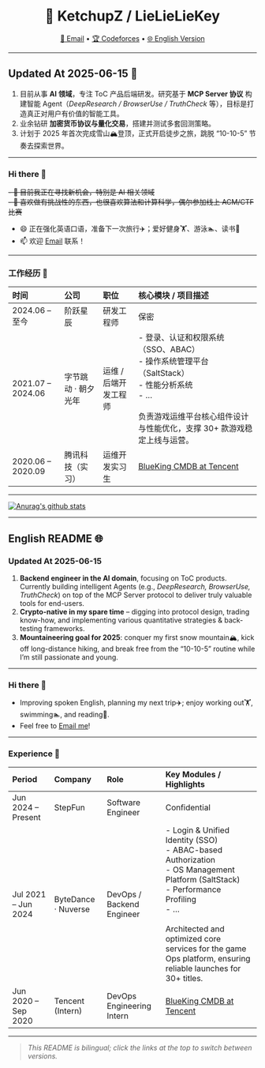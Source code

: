 <!-- ====================== Header / 顶部 ====================== -->
<h1 align="center">🚀 KetchupZ / LieLieLieKey</h1>
<p align="center">
  <a href="mailto:ketchupz1999@gmail.com">📧 Email</a> •
  <a href="https://codeforces.com/profile/KetchupZ">🏆 Codeforces</a> •
  <a href="#english-readme">🌐 English Version</a>
</p>

---

## Updated At 2025-06-15 📅  

1. 目前从事 **AI 领域**，专注 ToC 产品后端研发。研究基于 **MCP Server 协议** 构建智能 Agent（*DeepResearch / BrowserUse / TruthCheck* 等），目标是打造真正对用户有价值的智能工具。  
2. 业余钻研 **加密货币协议与量化交易**，搭建并测试多套回测策略。  
3. 计划于 2025 年首次完成雪山🏔️登顶，正式开启徒步之旅，跳脱 “10-10-5” 节奏去探索世界。  

---

### Hi there 👋  

~~- 💼 目前我正在寻找新机会，特别是 AI 相关领域~~  
~~- 🌱 喜欢做有挑战性的东西，也很喜欢算法和计算科学，偶尔参加线上 ACM/CTF 比赛~~  

- 😄 正在强化英语口语，准备下一次旅行✈️；爱好健身🏋️、游泳🏊、读书📖  
- 📫 欢迎 [Email](mailto:ketchupz1999@gmail.com) 联系！  

---

### 工作经历 💼  

| 时间 | 公司 | 职位 | 核心模块 / 项目描述 |
| :-- | :-- | :-- | :-- |
| 2024.06 – 至今 | 阶跃星辰 | 研发工程师 | 保密 |
| 2021.07 – 2024.06 | 字节跳动 · 朝夕光年 | 运维 / 后端开发工程师 | - 登录、认证和权限系统（SSO、ABAC）<br>- 操作系统管理平台（SaltStack）<br>- 性能分析系统<br>- …<br><br>负责游戏运维平台核心组件设计与性能优化，支撑 30+ 款游戏稳定上线与运营。 |
| 2020.06 – 2020.09 | 腾讯科技（实习） | 运维开发实习生 | [BlueKing CMDB at Tencent](https://github.com/TencentBlueKing/bk-cmdb) |

---

[![Anurag's github stats](https://github-readme-stats.vercel.app/api?username=LieLieLieKey&show_icons=true&count_private=true&theme=radical)](https://github.com/anuraghazra/github-readme-stats)

---

## English README <a id="english-readme"></a> 🌐

### Updated At 2025-06-15  

1. **Backend engineer in the AI domain**, focusing on ToC products. Currently building intelligent Agents (e.g., *DeepResearch, BrowserUse, TruthCheck*) on top of the MCP Server protocol to deliver truly valuable tools for end-users.  
2. **Crypto-native in my spare time** – digging into protocol design, trading know-how, and implementing various quantitative strategies & back-testing frameworks.  
3. **Mountaineering goal for 2025**: conquer my first snow mountain🏔️, kick off long-distance hiking, and break free from the “10-10-5” routine while I’m still passionate and young.  

---

### Hi there 👋  

- Improving spoken English, planning my next trip✈️; enjoy working out🏋️, swimming🏊, and reading📖.  
- Feel free to [Email me](mailto:ketchupz1999@gmail.com)!  

---

### Experience 💼  

| Period | Company | Role | Key Modules / Highlights |
| :-- | :-- | :-- | :-- |
| Jun 2024 – Present | StepFun | Software Engineer | Confidential |
| Jul 2021 – Jun 2024 | ByteDance · Nuverse | DevOps / Backend Engineer | - Login & Unified Identity (SSO)<br>- ABAC-based Authorization<br>- OS Management Platform (SaltStack)<br>- Performance Profiling<br>- …<br><br>Architected and optimized core services for the game Ops platform, ensuring reliable launches for 30+ titles. |
| Jun 2020 – Sep 2020 | Tencent (Intern) | DevOps Engineering Intern | [BlueKing CMDB at Tencent](https://github.com/TencentBlueKing/bk-cmdb) |



---

> *This README is bilingual; click the links at the top to switch between versions.*  
